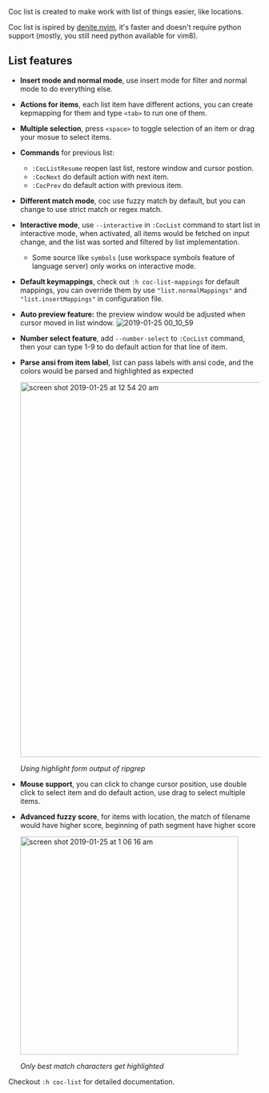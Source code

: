 Coc list is created to make work with list of things easier, like locations.

Coc list is ispired by [denite.nvim](https://github.com/Shougo/denite.nvim), it's faster and doesn't require python support (mostly, you still need python available for vim8).

## List features

- **Insert mode and normal mode**, use insert mode for filter and normal mode to do everything else.
- **Actions for items**, each list item have different actions, you can create kepmapping for them and type `<tab>` to run one of them.
- **Multiple selection**, press `<space>` to toggle selection of an item or drag your mosue to select items.
- **Commands** for previous list:
   - `:CocListResume` reopen last list, restore window and cursor postion.
   - `:CocNext` do default action with next item.
   - `:CocPrev` do default action with previous item.
- **Different match mode**, coc use fuzzy match by default, but you can change to use strict match or regex match.
- **Interactive mode**, use `--interactive` in `:CocList` command to start list in interactive mode, when activated, all items would be fetched on input change, and the list was sorted and filtered by list implementation. 
  - Some source like `symbols` (use workspace symbols feature of language server) only works on interactive mode.
- **Default keymappings**, check out `:h coc-list-mappings` for default mappings, you can override them by use `"list.normalMappings"` and `"list.insertMappings"` in configuration file.
- **Auto preview feature:** the preview window would be adjusted when cursor moved in list window.
    ![2019-01-25 00_10_59](https://user-images.githubusercontent.com/251450/51693855-af22db80-203a-11e9-9bfe-a62cc49df23f.gif)

- **Number select feature**, add `--number-select` to `:CocList` command, then your can type 1-9 to do default action for that line of item.
- **Parse ansi from item label**, list can pass labels with ansi code, and the colors would be parsed and highlighted as expected

    <img width="747" alt="screen shot 2019-01-25 at 12 54 20 am" src="https://user-images.githubusercontent.com/251450/51694446-ca421b00-203b-11e9-9ee6-bd0259252f48.png">
    
    _Using highlight form output of ripgrep_

- **Mouse support**, you can click to change cursor position, use double click to select item and do default action, use drag to select multiple items.

- **Advanced fuzzy score**, for items with location, the match of filename would have higher score, beginning of path segment have higher score

   <img width="435" alt="screen shot 2019-01-25 at 1 06 16 am" src="https://user-images.githubusercontent.com/251450/51695213-759f9f80-203d-11e9-97bf-aeae5a09fdc5.png">

   _Only best match characters get highlighted_


Checkout `:h coc-list` for detailed documentation.
